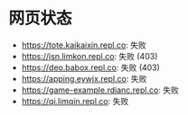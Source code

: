 # 网页状态
- https://tote.kaikaixin.repl.co: 失败
- https://jsn.limkon.repl.co: 失败 (403)
- https://deo.babox.repl.co: 失败 (403)
- https://apping.eywjx.repl.co: 失败
- https://game-example.rdianc.repl.co: 失败
- https://qi.limqin.repl.co: 失败
